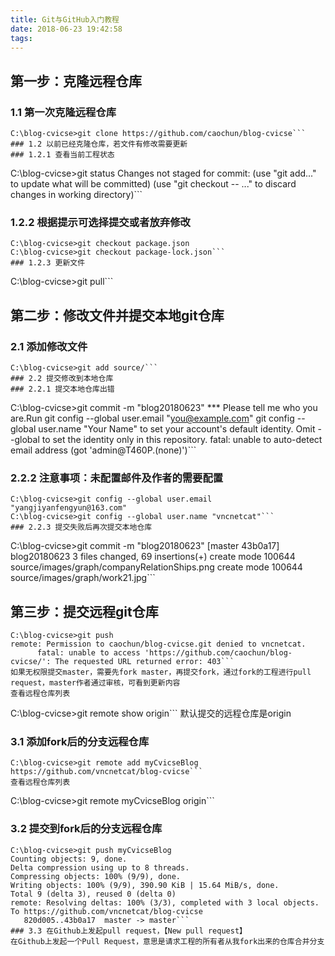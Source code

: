 ```yaml
---
title: Git与GitHub入门教程
date: 2018-06-23 19:42:58
tags:
---
```


## 第一步：克隆远程仓库
### 1.1 第一次克隆远程仓库
```
C:\blog-cvicse>git clone https://github.com/caochun/blog-cvicse```
### 1.2 以前已经克隆仓库，若文件有修改需要更新
### 1.2.1 查看当前工程状态
```
C:\blog-cvicse>git status
Changes not staged for commit:
    (use "git add<file>..." to update what will be committed)
    (use "git checkout -- <file>..." to discard changes in working directory)```
### 1.2.2 根据提示可选择提交或者放弃修改
```
C:\blog-cvicse>git checkout package.json
C:\blog-cvicse>git checkout package-lock.json```
### 1.2.3 更新文件
```
C:\blog-cvicse>git pull```
## 第二步：修改文件并提交本地git仓库
### 2.1 添加修改文件
```
C:\blog-cvicse>git add source/```
### 2.2 提交修改到本地仓库
### 2.2.1 提交本地仓库出错
```
C:\blog-cvicse>git commit -m "blog20180623"
*** Please tell me who you are.Run
  git config --global user.email "you@example.com"
  git config --global user.name "Your Name"
to set your account's default identity.
Omit --global to set the identity only in this repository.
fatal: unable to auto-detect email address (got 'admin@T460P.(none)')```
### 2.2.2 注意事项：未配置邮件及作者的需要配置
```
C:\blog-cvicse>git config --global user.email "yangjiyanfengyun@163.com"
C:\blog-cvicse>git config --global user.name "vncnetcat"```
### 2.2.3 提交失败后再次提交本地仓库
```
C:\blog-cvicse>git commit -m "blog20180623"
[master 43b0a17] blog20180623
 3 files changed, 69 insertions(+)
 create mode 100644 source/images/graph/companyRelationShips.png
 create mode 100644 source/images/graph/work21.jpg```
## 第三步：提交远程git仓库
```
C:\blog-cvicse>git push
remote: Permission to caochun/blog-cvicse.git denied to vncnetcat.
      fatal: unable to access 'https://github.com/caochun/blog-cvicse/': The requested URL returned error: 403```
如果无权限提交master，需要先fork master，再提交fork，通过fork的工程进行pull request，master作者通过审核，可看到更新内容
查看远程仓库列表
```
C:\blog-cvicse>git remote show
origin```
默认提交的远程仓库是origin
### 3.1 添加fork后的分支远程仓库
```
C:\blog-cvicse>git remote add myCvicseBlog https://github.com/vncnetcat/blog-cvicse```
查看远程仓库列表
```
C:\blog-cvicse>git remote
myCvicseBlog
origin```
### 3.2 提交到fork后的分支远程仓库
```
C:\blog-cvicse>git push myCvicseBlog
Counting objects: 9, done.
Delta compression using up to 8 threads.
Compressing objects: 100% (9/9), done.
Writing objects: 100% (9/9), 390.90 KiB | 15.64 MiB/s, done.
Total 9 (delta 3), reused 0 (delta 0)
remote: Resolving deltas: 100% (3/3), completed with 3 local objects.
To https://github.com/vncnetcat/blog-cvicse
   820d005..43b0a17  master -> master```
### 3.3 在Github上发起pull request，【New pull request】
在Github上发起一个Pull Request，意思是请求工程的所有者从我fork出来的仓库合并分支